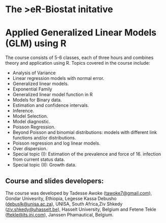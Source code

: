 # The >eR-Biostat initative
# Applied Generalized Linear Models (GLM) using R 

The course consists of 5-6 classes, each of three hours and combines theory and application using R. Topics covered in the course include:

*   Analysis of Variance
*   Linear regression models with normal error.
*   Generalized linear models.
*   Exponential Family
*   Generalized linear model function in R
*   Models for Binary data.
*   Estimation and confidence intervals.
*   Inference.
*   Model Selection.
*   Model diagnostic.
*   Poisson Regression.
*   Beyond Poisson and binomial distributions: models with different link functions and/or distributions.
*   Poisson regression and log linear models.
*   Over dispersion.
*   Special topic (I): Estimation of the prevalence and force of 16.  infection from current status data.
*   Special topic (II): Growth data.

## Course and slides developers:
The course was developed by Tadesse Awoke (tawoke7@gmail.com), Gondar Univesrity, Ethiopia, Legesse Kassa Debusho (debuslk@unisa.ac.za), UNISA, South Africa,Ziv Shkedy (ziv.shkedy@uhasselt.be), Hasselt University, Belgium and Fetene Tekle (ftekle@its.jnj.com), Janssen Phamautical, Belgium.

